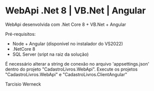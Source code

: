 # WebApi .Net 8 | VB.Net | Angular

WebApi desenvolvida com .Net Core 8 + VB.Net + Angular

Pré-requisitos:

- Node + Angular (disponível no instalador do VS2022)
- .NetCore 8
- SQL Server (sript na raiz da solução)

É necessário alterar a string de conexão no arquivo 'appsettings.json' dentro do projeto "CadastroLivros.WebApi".
Execute os projetos "CadastroLivros.WebApi" e "CadastroLivros.ClientAngular"

Tarcisio Werneck
